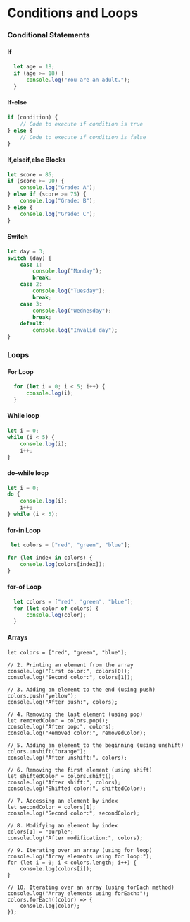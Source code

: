 # Conditions and Loops

### Conditional Statements

#### If

```javascript
  let age = 18;
  if (age >= 18) {
      console.log("You are an adult.");
  }
```

#### If-else 

```javascript
if (condition) {
    // Code to execute if condition is true
} else {
    // Code to execute if condition is false
}
```

#### If,elseif,else Blocks

```javascript
let score = 85;
if (score >= 90) {
    console.log("Grade: A");
} else if (score >= 75) {
    console.log("Grade: B");
} else {
    console.log("Grade: C");
}
```

#### Switch 

```javascript
let day = 3;
switch (day) {
    case 1:
        console.log("Monday");
        break;
    case 2:
        console.log("Tuesday");
        break;
    case 3:
        console.log("Wednesday");
        break;
    default:
        console.log("Invalid day");
}
```

### Loops

#### For Loop

```javascript
  for (let i = 0; i < 5; i++) {
      console.log(i);
  }
```

#### While loop

```javascript
let i = 0;
while (i < 5) {
    console.log(i);
    i++;
}
```
#### do-while loop

```javascript
let i = 0;
do {
    console.log(i);
    i++;
} while (i < 5);
```

#### for-in Loop

```javascript
 let colors = ["red", "green", "blue"];

for (let index in colors) {
    console.log(colors[index]);
}
```

#### for-of Loop

```javascript
  let colors = ["red", "green", "blue"];
  for (let color of colors) {
      console.log(color);
  }
```

#### Arrays

```javascript// 1. Initial Array
let colors = ["red", "green", "blue"];

// 2. Printing an element from the array
console.log("First color:", colors[0]);
console.log("Second color:", colors[1]);

// 3. Adding an element to the end (using push)
colors.push("yellow");
console.log("After push:", colors);

// 4. Removing the last element (using pop)
let removedColor = colors.pop();
console.log("After pop:", colors);
console.log("Removed color:", removedColor);

// 5. Adding an element to the beginning (using unshift)
colors.unshift("orange");
console.log("After unshift:", colors);

// 6. Removing the first element (using shift)
let shiftedColor = colors.shift();
console.log("After shift:", colors);
console.log("Shifted color:", shiftedColor);

// 7. Accessing an element by index
let secondColor = colors[1];
console.log("Second color:", secondColor);

// 8. Modifying an element by index
colors[1] = "purple";
console.log("After modification:", colors);

// 9. Iterating over an array (using for loop)
console.log("Array elements using for loop:");
for (let i = 0; i < colors.length; i++) {
    console.log(colors[i]);
}

// 10. Iterating over an array (using forEach method)
console.log("Array elements using forEach:");
colors.forEach((color) => {
    console.log(color);
});


```
